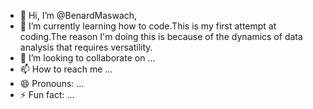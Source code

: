 - 👋 Hi, I’m @BenardMaswach,
- 🌱 I’m currently learning how to code.This is my first attempt at coding.The reason I'm doing this is because of the dynamics of data analysis that requires versatility.
- 💞️ I’m looking to collaborate on ...
- 📫 How to reach me ...
- 😄 Pronouns: ...
- ⚡ Fun fact: ...

<!---
BenardMaswach/BenardMaswach is a ✨ special ✨ repository because its `README.md` (this file) appears on your GitHub profile.
You can click the Preview link to take a look at your changes.
--->

